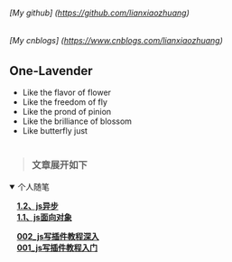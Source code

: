 ###### [My github]  (https://github.com/lianxiaozhuang)
###### [My cnblogs] (https://www.cnblogs.com/lianxiaozhuang)
<!-- ###### [Personal website] (www.lianxiaozhuang.com) *建设中* -->
## One-Lavender
* Like the flavor of flower
* Like the freedom of fly
* Like the prond of pinion
* Like the brilliance of blossom
* Like butterfly just
# 
[name]:lianxiaozhuang
[root]:https://github.com/lianxiaozhuang/blog
<!--  -->
> ### 文章展开如下
<details open>
 <summary>个人随笔</summary>








**<summary>&nbsp;&nbsp;&nbsp;&nbsp;[1.2、js异步](https://github.com/lianxiaozhuang/blog/tree/master/code/js/Object/js异步.md)**
**<summary>&nbsp;&nbsp;&nbsp;&nbsp;[1.1、js面向对象](https://github.com/lianxiaozhuang/blog/tree/master/code/js/Object/面向对象.md)**
<!-- 
**<summary>&nbsp;&nbsp;&nbsp;&nbsp;[1.5、YII实战（PHP+MYSQL实现增删改查）](https://github.com/lianxiaozhuang/blog/tree/master/code/qa/qa简介.md)**
**<summary>&nbsp;&nbsp;&nbsp;&nbsp;[1.4、js函数式编程](https://github.com/lianxiaozhuang/blog/tree/master/code/qa/qa简介.md)**
**<summary>&nbsp;&nbsp;&nbsp;&nbsp;[1.3、js与qa工程师](https://github.com/lianxiaozhuang/blog/tree/master/code/qa/qa简介.md)**
**<summary>&nbsp;&nbsp;&nbsp;&nbsp;[1.2、你不知道的css](https://github.com/lianxiaozhuang/blog/tree/master/code/css/你不知道的css.md)**
**<summary>&nbsp;&nbsp;&nbsp;&nbsp;[1.1、函数提升和变量提升](https://github.com/lianxiaozhuang/blog/tree/master/code/js/变量提升.md)** -->
**<summary> &nbsp;&nbsp;&nbsp;&nbsp;[002_js写插件教程深入](https://github.com/lianxiaozhuang/blog/tree/master/code/js/002_js写插件教程深入.md)**
**<summary> &nbsp;&nbsp;&nbsp;&nbsp;[001_js写插件教程入门](https://github.com/lianxiaozhuang/blog/tree/master/code/js/001_js写插件教程入门.md)**

</details>

<!-- | 项目        | 价格   |  数量  |
| --------   | -----:  | :----:  |
| 计算机     | \$1600 |   5     |
| 手机        |   \$12   |   12   |
| 管线        |    \$1    |  234  | -->
